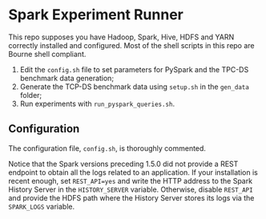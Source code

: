 # Spark Experiment Runner

This repo supposes you have Hadoop, Spark, Hive, HDFS and YARN correctly
installed and configured.
Most of the shell scripts in this repo are Bourne shell compliant.

1. Edit the ```config.sh``` file to set parameters for PySpark and the
   TPC-DS benchmark data generation;
1. Generate the TCP-DS benchmark data using ```setup.sh```
   in the ```gen_data``` folder;
1. Run experiments with ```run_pyspark_queries.sh```.

## Configuration

The configuration file, ```config.sh```, is thoroughly commented.

Notice that the Spark versions preceding 1.5.0 did not provide
a REST endpoint to obtain all the logs related to an application.
If your installation is recent enough, set ```REST_API=yes```
and write the HTTP address to the Spark History Server in the
```HISTORY_SERVER``` variable.
Otherwise, disable ```REST_API``` and provide the HDFS path
where the History Server stores its logs via the
```SPARK_LOGS``` variable.
